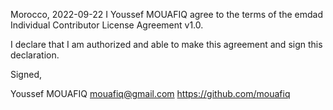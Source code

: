 Morocco, 2022-09-22 
I Youssef MOUAFIQ agree to the terms of the emdad Individual Contributor License Agreement v1.0.

I declare that I am authorized and able to make this agreement and sign this declaration.

Signed,

Youssef MOUAFIQ mouafiq@gmail.com https://github.com/mouafiq

